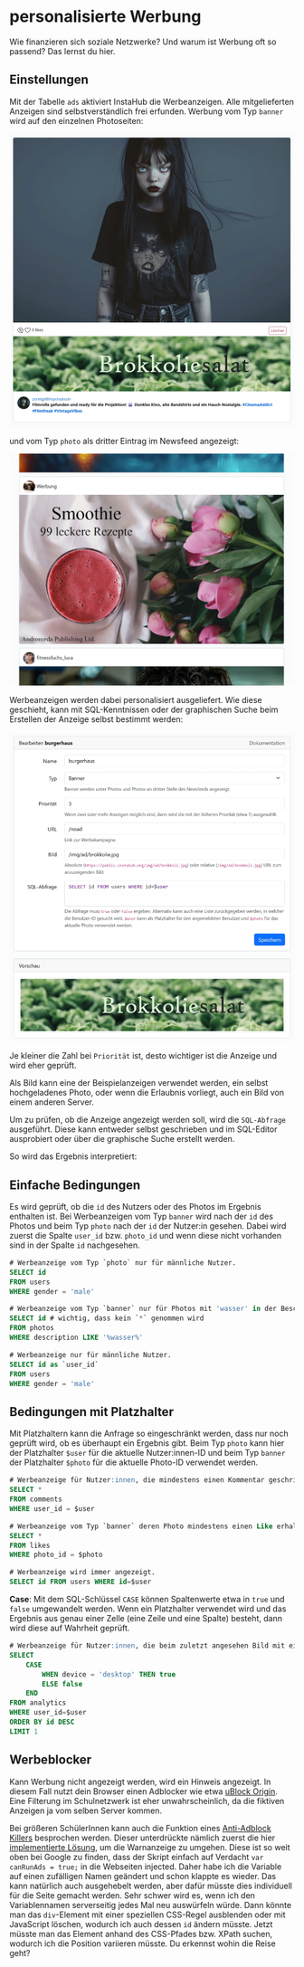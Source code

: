 # personalisierte Werbung

Wie finanzieren sich soziale Netzwerke? Und warum ist Werbung oft so passend? Das lernst du hier.

## Einstellungen

Mit der Tabelle `ads` aktiviert InstaHub die Werbeanzeigen. Alle mitgelieferten Anzeigen sind selbstverständlich frei erfunden. Werbung vom Typ `banner` wird auf den einzelnen Photoseiten:

![Banner Ad](img/ad-banner.webp)

und vom Typ `photo` als dritter Eintrag im Newsfeed angezeigt:

![Banner Ad](img/ad-photo.webp)

Werbeanzeigen werden dabei personalisiert ausgeliefert. Wie diese geschieht, kann mit SQL-Kenntnissen oder der graphischen Suche beim Erstellen der Anzeige selbst bestimmt werden:

![adeditor](img/adeditor.webp)

Je kleiner die Zahl bei `Priorität` ist, desto wichtiger ist die Anzeige und wird eher geprüft.

Als Bild kann eine der Beispielanzeigen verwendet werden, ein selbst hochgeladenes Photo, oder wenn die Erlaubnis vorliegt, auch ein Bild von einem anderen Server.

Um zu prüfen, ob die Anzeige angezeigt werden soll, wird die `SQL-Abfrage` ausgeführt. Diese kann entweder selbst geschrieben und im SQL-Editor ausprobiert oder über die graphische Suche erstellt werden.

So wird das Ergebnis interpretiert:

## Einfache Bedingungen

Es wird geprüft, ob die `id` des Nutzers oder des Photos im Ergebnis enthalten ist. Bei Werbeanzeigen vom Typ `banner` wird nach der `id` des Photos und beim Typ `photo` nach der `id` der Nutzer:in gesehen. Dabei wird zuerst die Spalte `user_id` bzw. `photo_id`  und wenn diese nicht vorhanden sind in der Spalte `id` nachgesehen.

```sql
# Werbeanzeige vom Typ `photo` nur für männliche Nutzer.
SELECT id
FROM users
WHERE gender = 'male'
```

```sql
# Werbeanzeige vom Typ `banner` nur für Photos mit 'wasser' in der Beschreibung.
SELECT id # wichtig, dass kein `*` genommen wird
FROM photos
WHERE description LIKE '%wasser%'
```

```sql
# Werbeanzeige nur für männliche Nutzer.
SELECT id as `user_id`
FROM users
WHERE gender = 'male'
```

## Bedingungen mit Platzhalter

Mit Platzhaltern kann die Anfrage so eingeschränkt werden, dass nur noch geprüft wird, ob es überhaupt ein Ergebnis gibt. Beim Typ `photo` kann hier der Platzhalter `$user`  für die aktuelle Nutzer:innen-ID und beim Typ `banner` der Platzhalter `$photo`  für die aktuelle Photo-ID verwendet werden.

```sql
# Werbeanzeige für Nutzer:innen, die mindestens einen Kommentar geschrieben haben.
SELECT *
FROM comments
WHERE user_id = $user
```

```sql
# Werbeanzeige vom Typ `banner` deren Photo mindestens einen Like erhalten hat.
SELECT *
FROM likes
WHERE photo_id = $photo
```

```sql
# Werbeanzeige wird immer angezeigt.
SELECT id FROM users WHERE id=$user
```

**Case**: Mit dem SQL-Schlüssel `CASE` können Spaltenwerte etwa in `true` und `false` umgewandelt werden. Wenn ein Platzhalter verwendet wird und das Ergebnis aus genau einer Zelle (eine Zeile und eine Spalte) besteht, dann wird diese auf Wahrheit geprüft.

```sql
# Werbeanzeige für Nutzer:innen, die beim zuletzt angesehen Bild mit einem PC/Laptop auf der Seite waren.
SELECT 
    CASE 
        WHEN device = 'desktop' THEN true 
        ELSE false 
    END 
FROM analytics
WHERE user_id=$user
ORDER BY id DESC
LIMIT 1
```

## Werbeblocker

Kann Werbung nicht angezeigt werden, wird ein Hinweis angezeigt. In diesem Fall nutzt dein Browser einen Adblocker wie etwa [uBlock Origin](https://de.wikipedia.org/wiki/UBlock_Origin). Eine Filterung im Schulnetzwerk ist eher unwahrscheinlich, da die fiktiven Anzeigen ja vom selben Server kommen.

Bei größeren SchülerInnen kann auch die Funktion eines [Anti-Adblock Killers](https://github.com/reek/anti-adblock-killer#anti-adblock-killer--reek) besprochen werden. Dieser unterdrückte nämlich zuerst die hier [implementierte Lösung](https://stackoverflow.com/a/20505898), um die Warnanzeige zu umgehen. Diese ist so weit oben bei Google zu finden, dass der Skript einfach auf Verdacht `var canRunAds = true;` in die Webseiten injected. Daher habe ich die Variable auf einen zufälligen Namen geändert und schon klappte es wieder. Das kann natürlich auch ausgehebelt werden, aber dafür müsste dies individuell für die Seite gemacht werden. Sehr schwer wird es, wenn ich den Variablennamen serverseitig jedes Mal neu auswürfeln würde. Dann könnte man das `div`-Element mit einer speziellen CSS-Regel ausblenden oder mit JavaScript löschen, wodurch ich auch dessen `id` ändern müsste. Jetzt müsste man das Element anhand des CSS-Pfades bzw. XPath suchen, wodurch ich die Position variieren müsste. Du erkennst wohin die Reise geht?